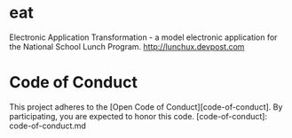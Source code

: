 # eat
Electronic Application Transformation - a model electronic application for the National School Lunch Program.  http://lunchux.devpost.com

# Code of Conduct
This project adheres to the [Open Code of Conduct][code-of-conduct]. By participating, you are expected to honor this code.
[code-of-conduct]: code-of-conduct.md
